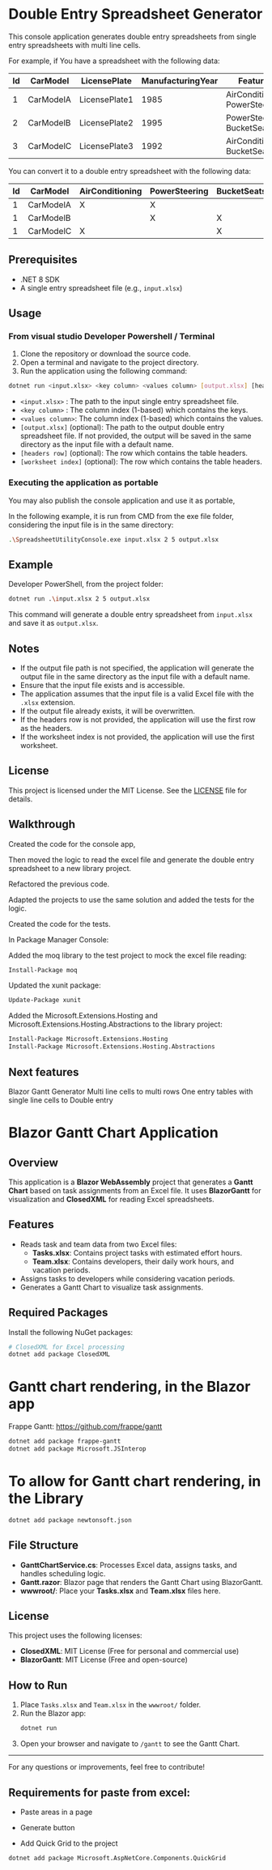 # Double Entry Spreadsheet Generator

This console application generates double entry spreadsheets from single entry spreadsheets with multi line cells.

For example, if You have a spreadsheet with the following data:

|Id|CarModel|LicensePlate|ManufacturingYear|Features|
|---|---|---|---|---|
|1|CarModelA|LicensePlate1|1985|AirConditioning<br>PowerSteering|
|2|CarModelB|LicensePlate2|1995|PowerSteering<br>BucketSeats|
|3|CarModelC|LicensePlate3|1992|AirConditioning<br>BucketSeats|

You can convert it to a double entry spreadsheet with the following data:

|Id|CarModel|AirConditioning|PowerSteering|BucketSeats|
|---|---|---|---|---|
|1|CarModelA|X|X|
|1|CarModelB||X|X|
|1|CarModelC|X||X|


## Prerequisites

- .NET 8 SDK
- A single entry spreadsheet file (e.g., `input.xlsx`)

## Usage

### From visual studio Developer Powershell / Terminal

1. Clone the repository or download the source code.
2. Open a terminal and navigate to the project directory.
3. Run the application using the following command:

```bash
dotnet run <input.xlsx> <key column> <values column> [output.xlsx] [headers row] [worksheet index]
```

   - `<input.xlsx>`   : The path to the input single entry spreadsheet file.
   - `<key column>`   : The column index (1-based) which contains the keys.
   - `<values column>`: The column index (1-based) which contains the values.
   - `[output.xlsx]` (optional): The path to the output double entry spreadsheet file. If not provided, the output will be saved in the same directory as the input file with a default name.
   - `[headers row]` (optional): The row which contains the table headers.
   - `[worksheet index]` (optional): The row which contains the table headers.

### Executing the application as portable

You may also publish the console application and use it as portable, 

In the following example, it is run from CMD from the exe file folder, considering the input file is in the same directory:
```bash
.\SpreadsheetUtilityConsole.exe input.xlsx 2 5 output.xlsx
```

## Example

Developer PowerShell, from the project folder:
```bash
dotnet run .\input.xlsx 2 5 output.xlsx
```

This command will generate a double entry spreadsheet from `input.xlsx` and save it as `output.xlsx`.

## Notes

- If the output file path is not specified, the application will generate the output file in the same directory as the input file with a default name.
- Ensure that the input file exists and is accessible.
- The application assumes that the input file is a valid Excel file with the `.xlsx` extension.
- If the output file already exists, it will be overwritten.
- If the headers row is not provided, the application will use the first row as the headers.
- If the worksheet index is not provided, the application will use the first worksheet.

## License

This project is licensed under the MIT License. See the [LICENSE](LICENSE.txt) file for details.

## Walkthrough

Created the code for the console app, 

Then moved the logic to read the excel file and generate the double entry spreadsheet to a new library project.

Refactored the previous code.

Adapted the projects to use the same solution and added the tests for the logic.

Created the code for the tests.

In Package Manager Console:

Added the moq library to the test project to mock the excel file reading:
```bash
Install-Package moq
```

Updated the xunit package:
```bash
Update-Package xunit
```

Added the Microsoft.Extensions.Hosting and Microsoft.Extensions.Hosting.Abstractions to the library project:
```bash
Install-Package Microsoft.Extensions.Hosting
Install-Package Microsoft.Extensions.Hosting.Abstractions
```

## Next features
Blazor Gantt Generator
Multi line cells to multi rows
One entry tables with single line cells to Double entry

# Blazor Gantt Chart Application

## Overview
This application is a **Blazor WebAssembly** project that generates a **Gantt Chart** based on task assignments from an Excel file. It uses **BlazorGantt** for visualization and **ClosedXML** for reading Excel spreadsheets.

## Features
- Reads task and team data from two Excel files:
  - **Tasks.xlsx**: Contains project tasks with estimated effort hours.
  - **Team.xlsx**: Contains developers, their daily work hours, and vacation periods.
- Assigns tasks to developers while considering vacation periods.
- Generates a Gantt Chart to visualize task assignments.

## Required Packages
Install the following NuGet packages:
```sh
# ClosedXML for Excel processing
dotnet add package ClosedXML
````
# Gantt chart rendering, in the Blazor app
Frappe Gantt:
https://github.com/frappe/gantt

```bash
dotnet add package frappe-gantt
dotnet add package Microsoft.JSInterop 
```
# To allow for Gantt chart rendering, in the Library
```bash
dotnet add package newtonsoft.json
```


## File Structure
- **GanttChartService.cs**: Processes Excel data, assigns tasks, and handles scheduling logic.
- **Gantt.razor**: Blazor page that renders the Gantt Chart using BlazorGantt.
- **wwwroot/**: Place your **Tasks.xlsx** and **Team.xlsx** files here.

## License
This project uses the following licenses:
- **ClosedXML**: MIT License (Free for personal and commercial use)
- **BlazorGantt**: MIT License (Free and open-source)

## How to Run
1. Place `Tasks.xlsx` and `Team.xlsx` in the `wwwroot/` folder.
2. Run the Blazor app:
   ```sh
   dotnet run
   ```
3. Open your browser and navigate to `/gantt` to see the Gantt Chart.

---
For any questions or improvements, feel free to contribute!


## Requirements for paste from excel:
- Paste areas in a page
- Generate button

- Add Quick Grid to the project
```bash
dotnet add package Microsoft.AspNetCore.Components.QuickGrid
```
